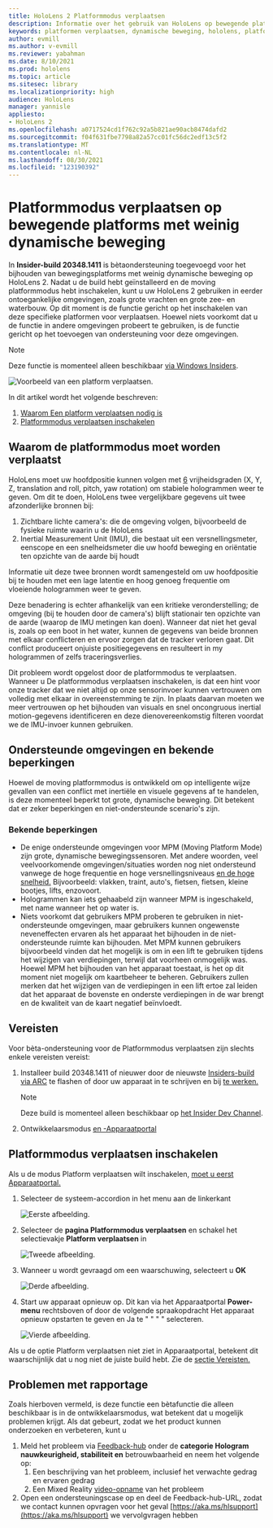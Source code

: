 ```yaml
---
title: HoloLens 2 Platformmodus verplaatsen
description: Informatie over het gebruik van HoloLens op bewegende platforms
keywords: platformen verplaatsen, dynamische beweging, hololens, platformmodus voor verplaatsen
author: evmill
ms.author: v-evmill
ms.reviewer: yabahman
ms.date: 8/10/2021
ms.prod: hololens
ms.topic: article
ms.sitesec: library
ms.localizationpriority: high
audience: HoloLens
manager: yannisle
appliesto:
- HoloLens 2
ms.openlocfilehash: a0717524cd1f762c92a5b821ae90acb8474dafd2
ms.sourcegitcommit: f04f631fbe7798a82a57cc01fc56dc2edf13c5f2
ms.translationtype: MT
ms.contentlocale: nl-NL
ms.lasthandoff: 08/30/2021
ms.locfileid: "123190392"
---
```

# <a name="moving-platform-mode-on-low-dynamic-motion-moving-platforms"></a>Platformmodus verplaatsen op bewegende platforms met weinig dynamische beweging

In **Insider-build 20348.1411** is bètaondersteuning toegevoegd voor het bijhouden van bewegingsplatforms met weinig dynamische beweging op HoloLens 2. Nadat u de build hebt geïnstalleerd en de moving platformmodus hebt inschakelen, kunt u uw HoloLens 2 gebruiken in eerder ontoegankelijke omgevingen, zoals grote vrachten en grote zee- en waterbouw. Op dit moment is de functie gericht op het inschakelen van deze specifieke platformen voor verplaatsen. Hoewel niets voorkomt dat u de functie in andere omgevingen probeert te gebruiken, is de functie gericht op het toevoegen van ondersteuning voor deze omgevingen.

> [!NOTE]
> Deze functie is momenteel alleen beschikbaar [via Windows Insiders](hololens-insider.md).

![Voorbeeld van een platform verplaatsen.](./images/mpm-compare.gif)

In dit artikel wordt het volgende beschreven:

1. [Waarom Een platform verplaatsen nodig is](#why-moving-platform-mode-is-necessary)
1. [Platformmodus verplaatsen inschakelen](#enabling-moving-platform-mode)

## <a name="why-moving-platform-mode-is-necessary"></a>Waarom de platformmodus moet worden verplaatst

HoloLens moet uw hoofdpositie kunnen volgen met [6](https://en.wikipedia.org/wiki/Six_degrees_of_freedom) vrijheidsgraden (X, Y, Z, translation and roll, pitch, yaw rotation) om stabiele hologrammen weer te geven. Om dit te doen, HoloLens twee vergelijkbare gegevens uit twee afzonderlijke bronnen bij:

1. Zichtbare lichte camera's: die de omgeving volgen, bijvoorbeeld de fysieke ruimte waarin u de HoloLens
1. Inertial Measurement Unit (IMU), die bestaat uit een versnellingsmeter, eenscope en een snelheidsmeter die uw hoofd beweging en oriëntatie ten opzichte van de aarde bij houdt

Informatie uit deze twee bronnen wordt samengesteld om uw hoofdpositie bij te houden met een lage latentie en hoog genoeg frequentie om vloeiende hologrammen weer te geven.

Deze benadering is echter afhankelijk van een kritieke veronderstelling; de omgeving (bij te houden door de camera's) blijft stationair ten opzichte van de aarde (waarop de IMU metingen kan doen). Wanneer dat niet het geval is, zoals op een boot in het water, kunnen de gegevens van beide bronnen met elkaar conflicteren en ervoor zorgen dat de tracker verloren gaat. Dit conflict produceert onjuiste positiegegevens en resulteert in my hologrammen of zelfs traceringsverlies.

Dit probleem wordt opgelost door de platformmodus te verplaatsen. Wanneer u De platformmodus verplaatsen inschakelen, is dat een hint voor onze tracker dat we niet altijd op onze sensorinvoer kunnen vertrouwen om volledig met elkaar in overeenstemming te zijn. In plaats daarvan moeten we meer vertrouwen op het bijhouden van visuals en snel oncongruous inertial motion-gegevens identificeren en deze dienovereenkomstig filteren voordat we de IMU-invoer kunnen gebruiken.

## <a name="supported-environments-and-known-limitations"></a>Ondersteunde omgevingen en bekende beperkingen

Hoewel de moving platformmodus is ontwikkeld om op intelligente wijze gevallen van een conflict met inertiële en visuele gegevens af te handelen, is deze momenteel beperkt tot grote, dynamische beweging. Dit betekent dat er zeker beperkingen en niet-ondersteunde scenario's zijn.

### <a name="known-limitations"></a>Bekende beperkingen

- De enige ondersteunde omgevingen voor MPM (Moving Platform Mode) zijn grote, dynamische bewegingssensoren. Met andere woorden, veel veelvoorkomende omgevingen/situaties worden nog niet ondersteund vanwege de hoge frequentie en hoge versnellingsniveaus [en de hoge snelheid.](https://en.wikipedia.org/wiki/Jerk_(physics))  Bijvoorbeeld: vlakken, traint, auto's, fietsen, fietsen, kleine bootjes, lifts, enzovoort.
- Hologrammen kan iets gehaabeld zijn wanneer MPM is ingeschakeld, met name wanneer het op water is.
- Niets voorkomt dat gebruikers MPM proberen te gebruiken in niet-ondersteunde omgevingen, maar gebruikers kunnen ongewenste neveneffecten ervaren als het apparaat het bijhouden in de niet-ondersteunde ruimte kan bijhouden. Met MPM kunnen gebruikers bijvoorbeeld vinden dat het mogelijk is om in een lift te gebruiken tijdens het wijzigen van verdiepingen, terwijl dat voorheen onmogelijk was. Hoewel MPM het bijhouden van het apparaat toestaat, is het op dit moment niet mogelijk om kaartbeheer te beheren. Gebruikers zullen merken dat het wijzigen van de verdiepingen in een lift ertoe zal leiden dat het apparaat de bovenste en onderste verdiepingen in de war brengt en de kwaliteit van de kaart negatief beïnvloedt.

## <a name="prerequisites"></a>Vereisten

Voor bèta-ondersteuning voor de Platformmodus verplaatsen zijn slechts enkele vereisten vereist:

1. Installeer build 20348.1411 of nieuwer door de nieuwste [Insiders-build via ARC](hololens-insider.md#ffu-download-and-flash-directions) te flashen of door uw apparaat in te schrijven en bij [te werken.](hololens-insider.md#start-receiving-insider-builds)

   > [!NOTE]
   > Deze build is momenteel alleen beschikbaar op [het Insider Dev Channel](hololens-insider.md#start-receiving-insider-builds).

2. Ontwikkelaarsmodus [en -Apparaatportal](/mixed-reality/develop/platform-capabilities-and-apis/using-the-windows-device-portal)

## <a name="enabling-moving-platform-mode"></a>Platformmodus verplaatsen inschakelen

Als u de modus Platform verplaatsen wilt inschakelen, [moet u eerst Apparaatportal.](/windows/mixed-reality/develop/platform-capabilities-and-apis/using-the-windows-device-portal)

1. Selecteer  de systeem-accordion in het menu aan de linkerkant

   ![Eerste afbeelding.](.\images\moving-platform-1w.png)

2. Selecteer de **pagina Platformmodus verplaatsen** en schakel het selectievakje **Platform verplaatsen** in

    ![Tweede afbeelding.](.\images\moving-platform-2z.png)

3. Wanneer u wordt gevraagd om een waarschuwing, selecteert u **OK**

   ![Derde afbeelding.](.\images\moving-platform-3w.png)

4. Start uw apparaat opnieuw op. Dit kan via het Apparaatportal **Power-menu** rechtsboven of door de volgende spraakopdracht Het apparaat opnieuw opstarten te geven en Ja te &quot; &quot; &quot; &quot; selecteren.

   ![Vierde afbeelding.](.\images\moving-platform-4z.png)

Als u de optie Platform verplaatsen niet ziet in Apparaatportal, betekent dit waarschijnlijk dat u nog niet de juiste build hebt. Zie de [sectie Vereisten.](#prerequisites)

## <a name="reporting-issues"></a>Problemen met rapportage

Zoals hierboven vermeld, is deze functie een bètafunctie die alleen beschikbaar is in de ontwikkelaarsmodus, wat betekent dat u mogelijk problemen krijgt. Als dat gebeurt, zodat we het product kunnen onderzoeken en verbeteren, kunt u

1. Meld het probleem via [Feedback-hub](hololens-feedback.md) onder de **categorie Hologram nauwkeurigheid, stabiliteit en** betrouwbaarheid en neem het volgende op:
    1. Een beschrijving van het probleem, inclusief het verwachte gedrag en ervaren gedrag
    1. Een Mixed Reality [video-opname](holographic-photos-and-videos.md#capture-a-mixed-reality-video) van het probleem
2.  Open een ondersteuningscase op en deel de Feedback-hub-URL, zodat we contact kunnen opvragen voor het geval [https://aka.ms/hlsupport](https://aka.ms/hlsupport) we vervolgvragen hebben